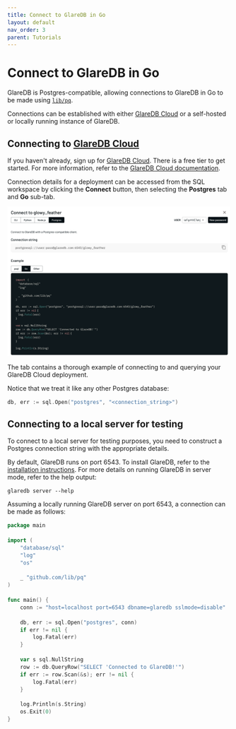 ```yaml
---
title: Connect to GlareDB in Go
layout: default
nav_order: 3
parent: Tutorials
---
```


# Connect to GlareDB in Go

GlareDB is Postgres-compatible, allowing connections to GlareDB in Go to be
made using [`lib/pq`](https://github.com/lib/pq).

Connections can be established with either [GlareDB Cloud] or a self-hosted or
locally running instance of GlareDB.

## Connecting to [GlareDB Cloud]

If you haven't already, sign up for [GlareDB Cloud]. There is a free tier
to get started. For more information, refer to the
[GlareDB Cloud documentation].

Connection details for a deployment can be accessed from the SQL workspace by
clicking the **Connect** button, then selecting the **Postgres** tab and **Go**
sub-tab.

![connect]

The tab contains a thorough example of connecting to and querying your GlareDB
Cloud deployment.

Notice that we treat it like any other Postgres database:

```go
db, err := sql.Open("postgres", "<connection_string>")
```

## Connecting to a local server for testing

To connect to a local server for testing purposes, you need to construct a
Postgres connection string with the appropriate details.

By default, GlareDB runs on port 6543. To install GlareDB, refer to the
[installation instructions]. For more details on running GlareDB in server mode,
refer to the help output:

```shell
glaredb server --help
```

Assuming a locally running GlareDB server on port 6543, a connection can be made
as follows:

```go
package main

import (
    "database/sql"
    "log"
    "os"

    _ "github.com/lib/pq"
)

func main() {
    conn := "host=localhost port=6543 dbname=glaredb sslmode=disable"

    db, err := sql.Open("postgres", conn)
    if err != nil {
        log.Fatal(err)
    }

    var s sql.NullString
    row := db.QueryRow("SELECT 'Connected to GlareDB!'")
    if err := row.Scan(&s); err != nil {
        log.Fatal(err)
    }

    log.Println(s.String)
    os.Exit(0)
}
```

[GlareDB Cloud]: https://console.glaredb.com
[GlareDB Cloud documentation]: /cloud/
[connect]: /assets/images/tutorials/connect-go.png
[installation instructions]: /introduction/locally-cli.html#install
